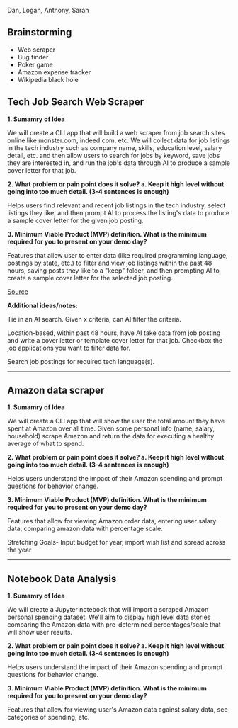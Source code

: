 Dan, Logan, Anthony, Sarah

## Brainstorming

- Web scraper
- Bug finder
- Poker game
- Amazon expense tracker
- Wikipedia black hole


## Tech Job Search Web Scraper

**1. Sumamry of Idea**

We will create a CLI app that will build a web scraper from job search sites online like monster.com, indeed.com, etc. We will collect data for job listings in the tech industry such as company name, skills, education level, salary detail, etc. and then allow users to search for jobs by keyword, save jobs they are interested in, and run the job's data through AI to produce a sample cover letter for that job.

**2. What problem or pain point does it solve? a. Keep it high level without going into too much detail. (3-4 sentences is enough)** 

Helps users find relevant and recent job listings in the tech industry, select listings they like, and then prompt AI to process the listing's data to produce a sample cover letter for the given job posting.

**3. Minimum Viable Product (MVP) definition. What is the minimum required for you to present on your demo day?**

Features that allow user to enter data (like required programming language, postings by state, etc.) to filter and view job listings within the past 48 hours, saving posts they like to a "keep" folder, and then prompting AI to create a sample cover letter for the selected job posting.

[Source](https://github.com/Ashishkapil/Web-scraping-job-portal-sites)


**Additional ideas/notes:**

Tie in an AI search. Given x criteria, can AI filter the criteria. 

Location-based, within past 48 hours, have AI take data from job posting and write a cover letter or template cover letter for that job.
Checkbox the job applications you want to filter data for.

Search job postings for required tech language(s).

----------------------------------------


## Amazon data scraper

**1. Sumamry of Idea**

We will create a CLI app that will show the user the total amount they have spent at Amazon over all time. Given some personal info (name, salary, household) scrape Amazon and return the data for executing a healthy average of what to spend.


**2. What problem or pain point does it solve? a. Keep it high level without going into too much detail. (3-4 sentences is enough)** 

Helps users understand the impact of their Amazon spending and prompt questions for behavior change.


**3. Minimum Viable Product (MVP) definition. What is the minimum required for you to present on your demo day?**

Features that allow for viewing Amazon order data, entering user salary data, comparing amazon data with percentage scale.

Stretching Goals-
Input budget for year, import wish list and spread across the year

----------------------------------------------

## Notebook Data Analysis

**1. Sumamry of Idea**

We will create a Jupyter notebook that will import a scraped Amazon personal spending dataset. We'll aim to display high level data stories comparing the Amazon data with pre-determined percentages/scale that will show user results.


**2. What problem or pain point does it solve? a. Keep it high level without going into too much detail. (3-4 sentences is enough)** 

Helps users understand the impact of their Amazon spending and prompt questions for behavior change.


**3. Minimum Viable Product (MVP) definition. What is the minimum required for you to present on your demo day?**

Features that allow for viewing user's Amazon data against salary data, see categories of spending, etc.

